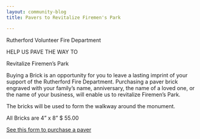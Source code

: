 ```yaml
---
layout: community-blog
title: Pavers to Revitalize Firemen's Park

---
```


Rutherford Volunteer Fire Department

HELP US PAVE THE WAY TO

Revitalize Firemen’s Park

Buying a Brick is an opportunity for you to leave a lasting imprint of your support of the
Rutherford Fire Department. Purchasing a paver brick engraved with your family’s name,
anniversary, the name of a loved one, or the name of your business, will enable us to revitalize
Firemen’s Park. 

The bricks will be used to form the walkway around the monument.

All Bricks are 4” x 8” $ 55.00

[See this form to purchase a paver](https://storage.googleapis.com/static.rutherford-nj.com/community-events/Fireman's%20Park.pdf)
